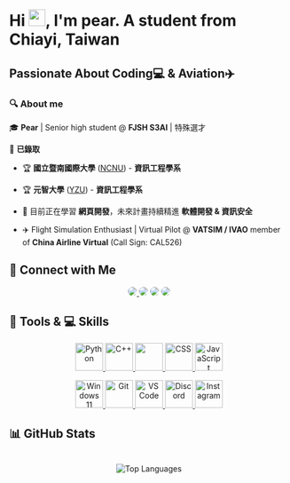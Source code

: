 # Hi <img src="https://raw.githubusercontent.com/MartinHeinz/MartinHeinz/master/wave.gif" style="height:30px;" >, I'm pear. A student from Chiayi, Taiwan

## Passionate About Coding💻 & Aviation✈️

### 🔍 **About me**

🎓 **Pear** | Senior high student @ **FJSH S3AI** | 特殊選才

🎯 **已錄取**

-   🏆 **國立暨南國際大學** ([NCNU](https://www.ncnu.edu.tw/)) - **資訊工程學系**
-   🏆 **元智大學** ([YZU](https://www.yzu.edu.tw/)) - **資訊工程學系**

-   🌱 目前正在學習 **網頁開發**，未來計畫持續精進 **軟體開發 & 資訊安全**
-   ✈️ Flight Simulation Enthusiast | Virtual Pilot @ **VATSIM / IVAO** member of **China Airline Virtual** (Call Sign: CAL526)

## 💬 Connect with Me

<p align="center">
  <a href="https://instagram.com/john._.0806"><img src="https://img.shields.io/badge/john._.0806-ff4500?style=for-the-badge&logo=instagram" style="border-radius:10px;">
  </a>
  <a href="https://discord.com/users/pear86"><img src="https://img.shields.io/badge/pear86-skyblue?style=for-the-badge&logo=discord" style="border-radius:10px;"></a>
  <a href="https://github.com/pear0806"><img src="https://img.shields.io/badge/GITHUB-000?style=for-the-badge&logo=github" style="border-radius:10px;"></a>
  <a href="mailto:a0908512313@gmail.com"><img src="https://img.shields.io/badge/EMAIL-4caf50?style=for-the-badge&logo=gmail" style="border-radius:10px;"></a>
</p>

## 🔨 Tools & 💻 Skills

<p align="center">
  <a href="https://www.python.org" target="_blank">
    <img src="https://skillicons.dev/icons?i=python" width="50" alt="Python">
  </a>
  <a href="https://cplusplus.com" target="_blank">
    <img src="https://skillicons.dev/icons?i=cpp" width="50" alt="C++">
  </a>
  <a href="https://developer.mozilla.org/en-US/docs/Web/HTML" target="_blank">
    <img src="https://skillicons.dev/icons?i=html" width="50">
  </a>
  <a href="https://developer.mozilla.org/en-US/docs/Web/CSS" target="_blank">
    <img src="https://skillicons.dev/icons?i=css" width="50" alt="CSS">
  </a>
  <a href="https://developer.mozilla.org/en-US/docs/Web/JavaScript" target="_blank">
    <img src="https://skillicons.dev/icons?i=javascript" width="50" alt="JavaScript">
  </a>

<p align="center">
  <a href="https://www.microsoft.com/zh-tw/software-download/windows11" target="_blank">
    <img src="https://skillicons.dev/icons?i=windows" width="50" alt="Windows 11">
  </a>
  <a href="https://git-scm.com/" target="_blank">
    <img src="https://skillicons.dev/icons?i=git" width="50" alt="Git">
  </a>
  <a href="https://code.visualstudio.com/" target="_blank">
    <img src="https://skillicons.dev/icons?i=vscode" width="50" alt="VS Code">
  </a>
  <a href="https://discord.com/" target="_blank">
    <img src="https://skillicons.dev/icons?i=discord" width="50" alt="Discord">
  </a>
  <a href="https://www.instagram.com/john._.0806/" target="_blank">
    <img src="https://skillicons.dev/icons?i=instagram" width="50" alt="Instagram">
  </a>
</p>

## 📊 GitHub Stats

<p align="center">
  <br>
  <img src="https://github-readme-stats.vercel.app/api/top-langs/?username=pear0806&layout=compact&theme=dark&cache_seconds=86400" alt="Top Languages">
</p>
